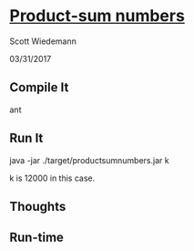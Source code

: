 # [Product-sum numbers](http://projecteuler.net/problem=88)
Scott Wiedemann

03/31/2017

## Compile It
ant

## Run It
java -jar ./target/productsumnumbers.jar k

k is 12000 in this case.

## Thoughts


## Run-time
